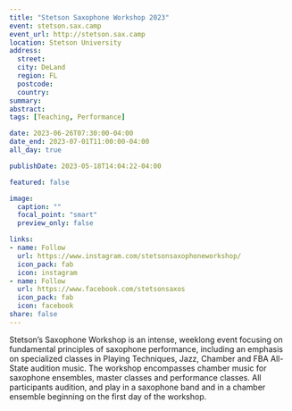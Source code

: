 ```yaml
---
title: "Stetson Saxophone Workshop 2023"
event: stetson.sax.camp
event_url: http://stetson.sax.camp
location: Stetson University
address:
  street:
  city: DeLand
  region: FL
  postcode:
  country:
summary: 
abstract:
tags: [Teaching, Performance]

date: 2023-06-26T07:30:00-04:00
date_end: 2023-07-01T11:00:00-04:00
all_day: true

publishDate: 2023-05-18T14:04:22-04:00

featured: false

image:
  caption: ""
  focal_point: "smart"
  preview_only: false

links:
- name: Follow
  url: https://www.instagram.com/stetsonsaxophoneworkshop/
  icon_pack: fab
  icon: instagram
- name: Follow
  url: https://www.facebook.com/stetsonsaxos
  icon_pack: fab
  icon: facebook
share: false
---
```

Stetson’s Saxophone Workshop is an intense, weeklong event focusing on fundamental principles of saxophone performance, including an emphasis on specialized classes in Playing Techniques, Jazz, Chamber and FBA All-State audition music. The workshop encompasses chamber music for saxophone ensembles, master classes and performance classes. All participants audition, and play in a saxophone band and in a chamber ensemble beginning on the first day of the workshop.